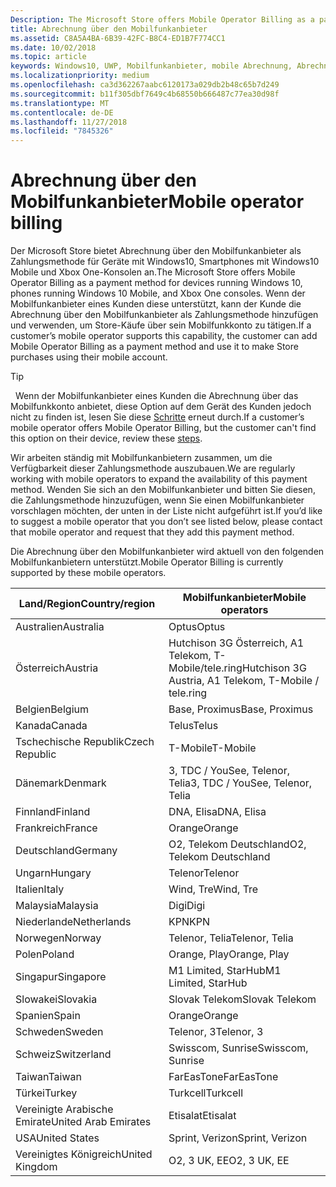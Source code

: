 ```yaml
---
Description: The Microsoft Store offers Mobile Operator Billing as a payment method for mobile operators who support this capability.
title: Abrechnung über den Mobilfunkanbieter
ms.assetid: C8A5A4BA-6B39-42FC-B8C4-ED1B7F774CC1
ms.date: 10/02/2018
ms.topic: article
keywords: Windows10, UWP, Mobilfunkanbieter, mobile Abrechnung, Abrechnung über den Mobilfunkanbieter
ms.localizationpriority: medium
ms.openlocfilehash: ca3d362267aabc6120173a029db2b48c65b7d249
ms.sourcegitcommit: b11f305dbf7649c4b68550b666487c77ea30d98f
ms.translationtype: MT
ms.contentlocale: de-DE
ms.lasthandoff: 11/27/2018
ms.locfileid: "7845326"
---
```

# <a name="mobile-operator-billing"></a><span data-ttu-id="b3706-103">Abrechnung über den Mobilfunkanbieter</span><span class="sxs-lookup"><span data-stu-id="b3706-103">Mobile operator billing</span></span>


<span data-ttu-id="b3706-104">Der Microsoft Store bietet Abrechnung über den Mobilfunkanbieter als Zahlungsmethode für Geräte mit Windows10, Smartphones mit Windows10 Mobile und Xbox One-Konsolen an.</span><span class="sxs-lookup"><span data-stu-id="b3706-104">The Microsoft Store offers Mobile Operator Billing as a payment method for devices running Windows 10, phones running Windows 10 Mobile, and Xbox One consoles.</span></span> <span data-ttu-id="b3706-105">Wenn der Mobilfunkanbieter eines Kunden diese unterstützt, kann der Kunde die Abrechnung über den Mobilfunkanbieter als Zahlungsmethode hinzufügen und verwenden, um Store-Käufe über sein Mobilfunkkonto zu tätigen.</span><span class="sxs-lookup"><span data-stu-id="b3706-105">If a customer’s mobile operator supports this capability, the customer can add Mobile Operator Billing as a payment method and use it to make Store purchases using their mobile account.</span></span>

> [!TIP]
>  <span data-ttu-id="b3706-106">Wenn der Mobilfunkanbieter eines Kunden die Abrechnung über das Mobilfunkkonto anbietet, diese Option auf dem Gerät des Kunden jedoch nicht zu finden ist, lesen Sie diese [Schritte](http://go.microsoft.com/fwlink/p/?LinkId=523993) erneut durch.</span><span class="sxs-lookup"><span data-stu-id="b3706-106">If a customer’s mobile operator offers Mobile Operator Billing, but the customer can't find this option on their device, review these [steps](http://go.microsoft.com/fwlink/p/?LinkId=523993).</span></span>

<span data-ttu-id="b3706-107">Wir arbeiten ständig mit Mobilfunkanbietern zusammen, um die Verfügbarkeit dieser Zahlungsmethode auszubauen.</span><span class="sxs-lookup"><span data-stu-id="b3706-107">We are regularly working with mobile operators to expand the availability of this payment method.</span></span> <span data-ttu-id="b3706-108">Wenden Sie sich an den Mobilfunkanbieter und bitten Sie diesen, die Zahlungsmethode hinzuzufügen, wenn Sie einen Mobilfunkanbieter vorschlagen möchten, der unten in der Liste nicht aufgeführt ist.</span><span class="sxs-lookup"><span data-stu-id="b3706-108">If you’d like to suggest a mobile operator that you don’t see listed below, please contact that mobile operator and request that they add this payment method.</span></span>

<span data-ttu-id="b3706-109">Die Abrechnung über den Mobilfunkanbieter wird aktuell von den folgenden Mobilfunkanbietern unterstützt.</span><span class="sxs-lookup"><span data-stu-id="b3706-109">Mobile Operator Billing is currently supported by these mobile operators.</span></span>

| <span data-ttu-id="b3706-110">Land/Region</span><span class="sxs-lookup"><span data-stu-id="b3706-110">Country/region</span></span>  | <span data-ttu-id="b3706-111">Mobilfunkanbieter</span><span class="sxs-lookup"><span data-stu-id="b3706-111">Mobile operators</span></span>                 |
|-----------------|----------------------------------|
| <span data-ttu-id="b3706-112">Australien</span><span class="sxs-lookup"><span data-stu-id="b3706-112">Australia</span></span>       | <span data-ttu-id="b3706-113">Optus</span><span class="sxs-lookup"><span data-stu-id="b3706-113">Optus</span></span>                            |
| <span data-ttu-id="b3706-114">Österreich</span><span class="sxs-lookup"><span data-stu-id="b3706-114">Austria</span></span>         | <span data-ttu-id="b3706-115">Hutchison 3G Österreich, A1 Telekom, T-Mobile/tele.ring</span><span class="sxs-lookup"><span data-stu-id="b3706-115">Hutchison 3G Austria, A1 Telekom, T-Mobile / tele.ring</span></span>  |
| <span data-ttu-id="b3706-116">Belgien</span><span class="sxs-lookup"><span data-stu-id="b3706-116">Belgium</span></span>         | <span data-ttu-id="b3706-117">Base, Proximus</span><span class="sxs-lookup"><span data-stu-id="b3706-117">Base, Proximus</span></span>                   |
| <span data-ttu-id="b3706-118">Kanada</span><span class="sxs-lookup"><span data-stu-id="b3706-118">Canada</span></span>          | <span data-ttu-id="b3706-119">Telus</span><span class="sxs-lookup"><span data-stu-id="b3706-119">Telus</span></span>                            |
| <span data-ttu-id="b3706-120">Tschechische Republik</span><span class="sxs-lookup"><span data-stu-id="b3706-120">Czech Republic</span></span>  | <span data-ttu-id="b3706-121">T-Mobile</span><span class="sxs-lookup"><span data-stu-id="b3706-121">T-Mobile</span></span>                         |
| <span data-ttu-id="b3706-122">Dänemark</span><span class="sxs-lookup"><span data-stu-id="b3706-122">Denmark</span></span>         | <span data-ttu-id="b3706-123">3, TDC / YouSee, Telenor, Telia</span><span class="sxs-lookup"><span data-stu-id="b3706-123">3, TDC / YouSee, Telenor, Telia</span></span>  |
| <span data-ttu-id="b3706-124">Finnland</span><span class="sxs-lookup"><span data-stu-id="b3706-124">Finland</span></span>         | <span data-ttu-id="b3706-125">DNA, Elisa</span><span class="sxs-lookup"><span data-stu-id="b3706-125">DNA, Elisa</span></span>                       |
| <span data-ttu-id="b3706-126">Frankreich</span><span class="sxs-lookup"><span data-stu-id="b3706-126">France</span></span>          | <span data-ttu-id="b3706-127">Orange</span><span class="sxs-lookup"><span data-stu-id="b3706-127">Orange</span></span>                           |
| <span data-ttu-id="b3706-128">Deutschland</span><span class="sxs-lookup"><span data-stu-id="b3706-128">Germany</span></span>         | <span data-ttu-id="b3706-129">O2, Telekom Deutschland</span><span class="sxs-lookup"><span data-stu-id="b3706-129">O2, Telekom Deutschland</span></span>          |
| <span data-ttu-id="b3706-130">Ungarn</span><span class="sxs-lookup"><span data-stu-id="b3706-130">Hungary</span></span>         | <span data-ttu-id="b3706-131">Telenor</span><span class="sxs-lookup"><span data-stu-id="b3706-131">Telenor</span></span>                          |
| <span data-ttu-id="b3706-132">Italien</span><span class="sxs-lookup"><span data-stu-id="b3706-132">Italy</span></span>           | <span data-ttu-id="b3706-133">Wind, Tre</span><span class="sxs-lookup"><span data-stu-id="b3706-133">Wind, Tre</span></span>                        |
| <span data-ttu-id="b3706-134">Malaysia</span><span class="sxs-lookup"><span data-stu-id="b3706-134">Malaysia</span></span>        | <span data-ttu-id="b3706-135">Digi</span><span class="sxs-lookup"><span data-stu-id="b3706-135">Digi</span></span>                             |
| <span data-ttu-id="b3706-136">Niederlande</span><span class="sxs-lookup"><span data-stu-id="b3706-136">Netherlands</span></span>     | <span data-ttu-id="b3706-137">KPN</span><span class="sxs-lookup"><span data-stu-id="b3706-137">KPN</span></span>                              |
| <span data-ttu-id="b3706-138">Norwegen</span><span class="sxs-lookup"><span data-stu-id="b3706-138">Norway</span></span>          | <span data-ttu-id="b3706-139">Telenor, Telia</span><span class="sxs-lookup"><span data-stu-id="b3706-139">Telenor, Telia</span></span>                   |
| <span data-ttu-id="b3706-140">Polen</span><span class="sxs-lookup"><span data-stu-id="b3706-140">Poland</span></span>          | <span data-ttu-id="b3706-141">Orange, Play</span><span class="sxs-lookup"><span data-stu-id="b3706-141">Orange, Play</span></span>                     |
| <span data-ttu-id="b3706-142">Singapur</span><span class="sxs-lookup"><span data-stu-id="b3706-142">Singapore</span></span>       | <span data-ttu-id="b3706-143">M1 Limited, StarHub</span><span class="sxs-lookup"><span data-stu-id="b3706-143">M1 Limited, StarHub</span></span>              |
| <span data-ttu-id="b3706-144">Slowakei</span><span class="sxs-lookup"><span data-stu-id="b3706-144">Slovakia</span></span>        | <span data-ttu-id="b3706-145">Slovak Telekom</span><span class="sxs-lookup"><span data-stu-id="b3706-145">Slovak Telekom</span></span>                   |
| <span data-ttu-id="b3706-146">Spanien</span><span class="sxs-lookup"><span data-stu-id="b3706-146">Spain</span></span>           | <span data-ttu-id="b3706-147">Orange</span><span class="sxs-lookup"><span data-stu-id="b3706-147">Orange</span></span>                           |
| <span data-ttu-id="b3706-148">Schweden</span><span class="sxs-lookup"><span data-stu-id="b3706-148">Sweden</span></span>          | <span data-ttu-id="b3706-149">Telenor, 3</span><span class="sxs-lookup"><span data-stu-id="b3706-149">Telenor, 3</span></span>                       |
| <span data-ttu-id="b3706-150">Schweiz</span><span class="sxs-lookup"><span data-stu-id="b3706-150">Switzerland</span></span>     | <span data-ttu-id="b3706-151">Swisscom, Sunrise</span><span class="sxs-lookup"><span data-stu-id="b3706-151">Swisscom, Sunrise</span></span>                |
| <span data-ttu-id="b3706-152">Taiwan</span><span class="sxs-lookup"><span data-stu-id="b3706-152">Taiwan</span></span>          | <span data-ttu-id="b3706-153">FarEasTone</span><span class="sxs-lookup"><span data-stu-id="b3706-153">FarEasTone</span></span>                       |
| <span data-ttu-id="b3706-154">Türkei</span><span class="sxs-lookup"><span data-stu-id="b3706-154">Turkey</span></span>          | <span data-ttu-id="b3706-155">Turkcell</span><span class="sxs-lookup"><span data-stu-id="b3706-155">Turkcell</span></span>                         |
| <span data-ttu-id="b3706-156">Vereinigte Arabische Emirate</span><span class="sxs-lookup"><span data-stu-id="b3706-156">United Arab Emirates</span></span> | <span data-ttu-id="b3706-157">Etisalat</span><span class="sxs-lookup"><span data-stu-id="b3706-157">Etisalat</span></span>                    |
| <span data-ttu-id="b3706-158">USA</span><span class="sxs-lookup"><span data-stu-id="b3706-158">United States</span></span>   | <span data-ttu-id="b3706-159">Sprint, Verizon</span><span class="sxs-lookup"><span data-stu-id="b3706-159">Sprint, Verizon</span></span>                  |
| <span data-ttu-id="b3706-160">Vereinigtes Königreich</span><span class="sxs-lookup"><span data-stu-id="b3706-160">United Kingdom</span></span>  | <span data-ttu-id="b3706-161">O2, 3 UK, EE</span><span class="sxs-lookup"><span data-stu-id="b3706-161">O2, 3 UK, EE</span></span>                     |

 



 


 

 




